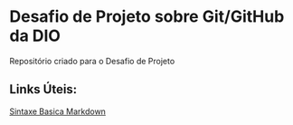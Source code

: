 # Desafio de Projeto sobre Git/GitHub da DIO
Repositório criado para o Desafio de Projeto

## Links Úteis:
[Sintaxe Basica Markdown](https://www.markdownguide.org/basic-syntax/)
